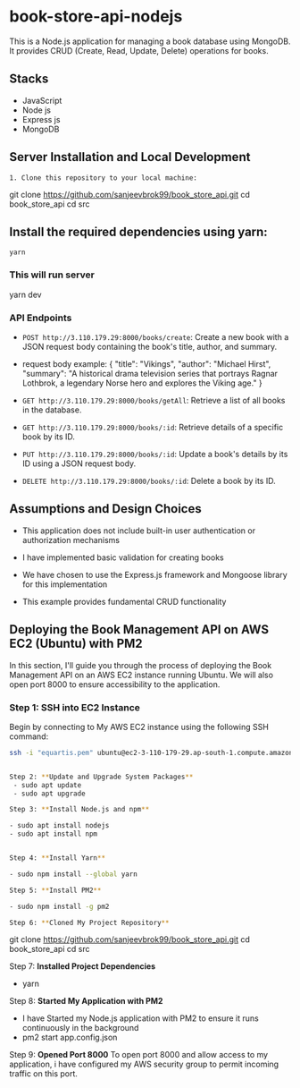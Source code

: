 # book-store-api-nodejs

This is a Node.js application for managing a book database using MongoDB. It provides CRUD (Create, Read, Update, Delete) operations for books.

## Stacks

- JavaScript
- Node js
- Express js
- MongoDB

## Server Installation and Local Development
``` 
1. Clone this repository to your local machine:

   ```
   git clone https://github.com/sanjeevbrok99/book_store_api.git
   cd book_store_api
   cd src
   

## Install the required dependencies using yarn:
    yarn

### This will run server
yarn dev
### API Endpoints
- `POST http://3.110.179.29:8000/books/create`: Create a new book with a JSON request body containing the book's title, author, and summary.
- request body example:
{
  "title": "Vikings",
  "author": "Michael Hirst",
  "summary": "A historical drama television series that portrays Ragnar Lothbrok, a legendary Norse hero and explores the Viking age."
}


- `GET http://3.110.179.29:8000/books/getAll`: Retrieve a list of all books in the database.

- `GET http://3.110.179.29:8000/books/:id`: Retrieve details of a specific book by its ID.

- `PUT http://3.110.179.29:8000/books/:id`: Update a book's details by its ID using a JSON request body.

- `DELETE http://3.110.179.29:8000/books/:id`: Delete a book by its ID.

## Assumptions and Design Choices

- This application does not include built-in user authentication or authorization mechanisms

- I have implemented basic validation for creating books

- We have chosen to use the Express.js framework and Mongoose library for this implementation

- This example provides fundamental CRUD functionality

## Deploying the Book Management API on AWS EC2 (Ubuntu) with PM2

In this section, I'll guide you through the process of deploying the Book Management API on an AWS EC2 instance running Ubuntu. We will also open port 8000 to ensure accessibility to the application. 

### Step 1: SSH into EC2 Instance

Begin by connecting to My AWS EC2 instance using the following SSH command:

```bash
ssh -i "equartis.pem" ubuntu@ec2-3-110-179-29.ap-south-1.compute.amazonaws.com


Step 2: **Update and Upgrade System Packages**
 - sudo apt update
 - sudo apt upgrade

Step 3: **Install Node.js and npm**

- sudo apt install nodejs
- sudo apt install npm


Step 4: **Install Yarn**

- sudo npm install --global yarn

Step 5: **Install PM2**

- sudo npm install -g pm2

Step 6: **Cloned My Project Repository**

```
   git clone https://github.com/sanjeevbrok99/book_store_api.git
   cd book_store_api
   cd src

Step 7: **Installed Project Dependencies**
 - yarn

 Step 8: **Started My Application with PM2**
- I have Started my Node.js application with PM2 to ensure it runs continuously in the background
- pm2 start app.config.json

Step 9: **Opened Port 8000**
To open port 8000 and allow access to my application, i have configured my AWS security group to permit incoming traffic on this port.




